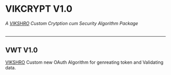 # VIKCRYPT V1.0
###### A [VIKSHRO](https://vikshro.in "VIKSHRO") Custom Crytption cum Security Algorithm Package
------------

## VWT V1.0
[VIKSHRO](https://vikshro.in "VIKSHRO") Custom new OAuth Algorithm for genreating token and Validating data.
